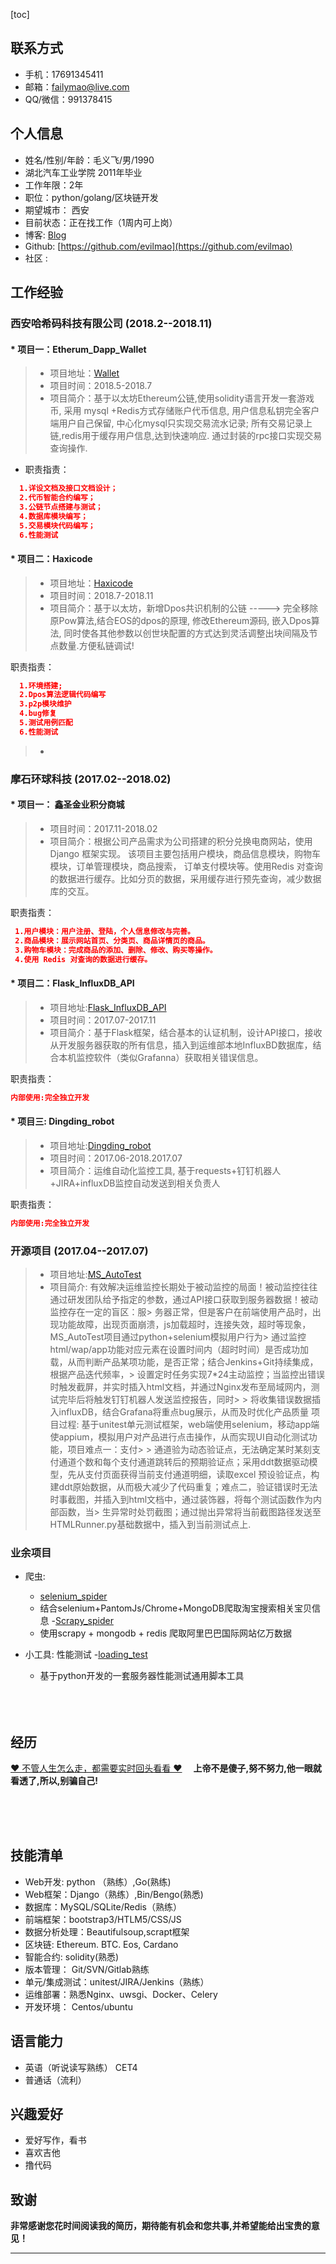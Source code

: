 [toc]
## 联系方式

- 手机：17691345411 
- 邮箱：failymao@live.com
- QQ/微信：991378415


## 个人信息

- 姓名/性别/年龄：毛义飞/男/1990
- 湖北汽车工业学院   2011年毕业
- 工作年限：2年
- 职位：python/golang/区块链开发
- 期望城市： 西安
- 目前状态：正在找工作（1周内可上岗）
- 博客: [Blog](https://www.cnblogs.com/failymao/)
- Github: [https://github.com/evilmao](https://github.com/evilmao)
- 社区 : 

## 工作经验

###  **西安哈希码科技有限公司**    (2018.2--2018.11)

#### * 项目一：Etherum_Dapp_Wallet 
> * 项目地址：[Wallet](https://github.com/evilmao/Ethereum-dapp-wallet)
> * 项目时间：2018.5-2018.7
> * 项目简介：基于以太坊Ethereum公链,使用solidity语言开发一套游戏币, 采用 mysql +Redis方式存储账户代币信息, 用户信息私钥完全客户端用户自己保留, 中心化mysql只实现交易流水记录; 所有交易记录上链,redis用于缓存用户信息,达到快速响应. 通过封装的rpc接口实现交易查询操作. 
  * 职责指责：
  ```json
    1.详设文档及接口文档设计；
    2.代币智能合约编写；
    3.公链节点搭建与测试；
    4.数据库模块编写；
    5.交易模块代码编写；
    6.性能测试
  ```
  
#### * 项目二：Haxicode
> * 项目地址：[Haxicode](https://github.com/xianhashchain)
> * 项目时间：2018.7-2018.11
> * 项目简介：基于以太坊，新增Dpos共识机制的公链 -----> 完全移除原Pow算法,结合EOS的dpos的原理, 修改Ethereum源码, 嵌入Dpos算法, 同时使各其他参数以创世块配置的方式达到灵活调整出块间隔及节点数量.方便私链调试!

职责指责：
``` json
  1.环境搭建;
  2.Dpos算法逻辑代码编写
  3.p2p模块维护
  4.bug修复
  5.测试用例匹配
  6.性能测试
```
> * 
###  **摩石环球科技**    (2017.02--2018.02)

#### * 项目一： 鑫圣金业积分商城
> * 项目时间：2017.11-2018.02
> * 项目简介：根据公司产品需求为公司搭建的积分兑换电商网站，使用 Django 框架实现。 该项目主要包括用户模块，商品信息模块，购物车模块，订单管理模块，商品搜索， 订单支付模块等。使用Redis 对查询的数据进行缓存。比如分页的数据，采用缓存进行预先查询，减少数据库的交互。

职责指责：
``` json
 1.用户模块：用户注册、登陆，个人信息修改与完善。 
 2.商品模块：展示网站首页、分类页、商品详情页的商品。 
 3.购物车模块：完成商品的添加、删除、修改、购买等操作。 
 4.使用 Redis 对查询的数据进行缓存。
```
#### * 项目二：Flask_InfluxDB_API
> * 项目地址:[Flask_InfluxDB_API](https://github.com/evilmao/Flask_InfluxDB_API)
> * 项目时间：2017.07-2017.11
> * 项目简介：基于Flask框架，结合基本的认证机制，设计API接口，接收从开发服务器获取的所有信息，插入到运维部本地InfluxBD数据库，结合本机监控软件（类似Grafanna）获取相关错误信息。

职责指责：
```json
内部使用:完全独立开发
```

#### * 项目三: Dingding_robot
> * 项目地址:[Dingding_robot](https://github.com/evilmao/Dingding_robot)
> * 项目时间：2017.06-2018.2017.07
> * 项目简介：运维自动化监控工具, 基于requests+钉钉机器人+JIRA+influxDB监控自动发送到相关负责人

职责指责：
```json
内部使用:完全独立开发
```
###  **开源项目**    (2017.04--2017.07)
> * 项目地址:[MS_AutoTest](https://github.com/evilmao/python_auto_test/tree/master/XSTZ_Test_framework)
> * 项目简介: 有效解决运维监控长期处于被动监控的局面！被动监控往往通过研发团队给予指定的参数，通过API接口获取到服务器数据！被动监控存在一定的盲区：服> 务器正常，但是客户在前端使用产品时，出现功能故障，出现页面崩溃，js加载超时，连接失效，超时等现象，MS_AutoTest项目通过python+selenium模拟用户行为> 通过监控html/wap/app功能对应元素在设置时间内（超时时间）是否成功加载，从而判断产品某项功能，是否正常；结合Jenkins+Git持续集成，根据产品迭代频率，> 设置定时任务实现7*24主动监控；当监控出错误时触发截屏，并实时插入html文档，并通过Nginx发布至局域网内，测试完毕后将触发钉钉机器人发送监控报告，同时> > 将收集错误数据插入influxDB，结合Grafana将重点bug展示，从而及时优化产品质量
> 项目过程: 基于unitest单元测试框架，web端使用selenium，移动app端使appium，模拟用户对产品进行点击操作，从而实现UI自动化测试功能，项目难点一：支付> > 通道验为动态验证点，无法确定某时某刻支付通道个数和每个支付通道跳转后的预期验证点；采用ddt数据驱动模型，先从支付页面获得当前支付通道明细，读取excel
> 预设验证点，构建ddt原始数据，从而极大减少了代码重复；难点二，验证错误时无法时事截图，并插入到html文档中，通过装饰器，将每个测试函数作为内部函数，当> 生异常时处罚截图；通过抛出异常将当前截图路径发送至HTMLRunner.py基础数据中，插入到当前测试点上.

### **业余项目**
- 爬虫:
  - [selenium_spider](https://github.com/evilmao/Python_Selenium_Spider)
   - 结合selenium+PantomJs/Chrome+MongoDB爬取淘宝搜索相关宝贝信息
  -[Scrapy_spider](https://github.com/evilmao/scrapy_spider)
   - 使用scrapy + mongodb + redis 爬取阿里巴巴国际网站亿万数据
  
- 小工具: 性能测试
 -[loading_test](https://github.com/evilmao/XSTZ_loading_test)
  - 基于python开发的一套服务器性能测试通用脚本工具

  <br>
  <br>
  <br>

## 经历
[♥ 不管人生怎么走，都需要实时回头看看 ♥](http://www.cnblogs.com/failymao/p/8699180.html)
**&emsp;上帝不是傻子,努不努力,他一眼就看透了,所以,别骗自己!**<br>


<br>

<br>

<br>

## 技能清单

- Web开发: python （熟练）,Go(熟练) 
- Web框架：Django（熟练）,Bin/Bengo(熟悉)
- 数据库：MySQL/SQLite/Redis（熟练）
- 前端框架：bootstrap3/HTLM5/CSS/JS 
- 数据分析处理：Beautifulsoup,scrapt框架
- 区块链: Ethereum. BTC. Eos, Cardano
- 智能合约: solidity(熟悉)
- 版本管理： Git/SVN/Gitlab熟练
- 单元/集成测试：unitest/JIRA/Jenkins（熟练）
- 运维部署：熟悉Nginx、uwsgi、Docker、Celery
- 开发环境： Centos/ubuntu
## 语言能力

- 英语（听说读写熟练） CET4
- 普通话（流利）

## 兴趣爱好

- 爱好写作，看书
- 喜欢吉他
- 撸代码

## 致谢
**非常感谢您花时间阅读我的简历，期待能有机会和您共事,并希望能给出宝贵的意见！**
<hr>








